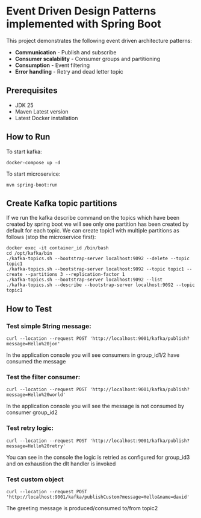 # Event Driven Design Patterns implemented with Spring Boot

This project demonstrates the following event driven architecture patterns:
* **Communication** - Publish and subscribe
* **Consumer scalability** - Consumer groups and partitioning
* **Consumption** - Event filtering
* **Error handling** - Retry and dead letter topic

## Prerequisites

* JDK 25
* Maven Latest version
* Latest Docker installation

## How to Run

To start kafka: 
```
docker-compose up -d
```
To start microservice:
```
mvn spring-boot:run
```

## Create Kafka topic partitions

If we run the kafka describe command on the topics which have been created by spring boot we will see only one partition has been created by default  for each topic. 
We can create topic1 with multiple partitions as follows (stop the microservice first):
```
docker exec -it container_id /bin/bash
cd /opt/kafka/bin 
./kafka-topics.sh --bootstrap-server localhost:9092 --delete --topic topic1
./kafka-topics.sh --bootstrap-server localhost:9092 --topic topic1 --create --partitions 3 --replication-factor 1
./kafka-topics.sh --bootstrap-server localhost:9092 --list
./kafka-topics.sh --describe --bootstrap-server localhost:9092 --topic topic1 
```

## How to Test

### Test simple String message:
```
curl --location --request POST 'http://localhost:9001/kafka/publish?message=Hello%20jon'
```
In the application console you will see consumers in group_id1/2 have consumed the message<br/>

### Test the filter consumer:
```
curl --location --request POST 'http://localhost:9001/kafka/publish?message=Hello%20world'
```
In the application console you will see the message is not consumed by consumer group_id2 <br/>

### Test retry logic:
```
curl --location --request POST 'http://localhost:9001/kafka/publish?message=Hello%20retry'
```
You can see in the console the logic is retried as configured for group_id3 and on exhaustion the dlt handler is invoked

### Test custom object
```
curl --location --request POST 'http://localhost:9001/kafka/publishCustom?message=Hello&name=david'
```
The greeting message is produced/consumed to/from topic2